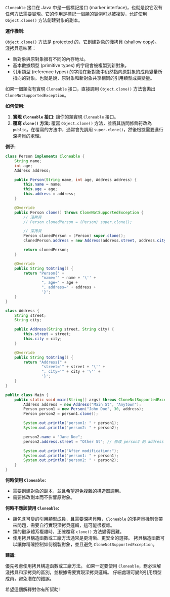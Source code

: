 
`Cloneable` 接口在 Java 中是一個標記接口 (marker interface)，也就是說它沒有任何方法需要實現。它的作用是標記一個類的實例可以被複製，允許使用 `Object.clone()` 方法創建對象的副本。

**運作機制:**

`Object.clone()` 方法是 protected 的，它創建對象的淺拷貝 (shallow copy)。  淺拷貝意味著：

* 新對象與原對象擁有不同的內存地址。
* 基本數據類型 (primitive types) 的字段會被複製到新對象。
* 引用類型 (reference types) 的字段在新對象中仍然指向原對象的成員變量所指向的對象。也就是說，原對象和新對象共享相同的引用類型成員變量。

如果一個類沒有實現 `Cloneable` 接口，直接調用 `Object.clone()` 方法會拋出 `CloneNotSupportedException`。

**如何使用:**

1. **實現 `Cloneable` 接口:**  讓你的類實現 `Cloneable` 接口。
2. **覆寫 `clone()` 方法:**  覆寫 `Object.clone()` 方法，並將其訪問修飾符改為 `public`。在覆寫的方法中，通常會先調用 `super.clone()`，然後根據需要進行深拷貝的處理。

**例子:**

```java
class Person implements Cloneable {
    String name;
    int age;
    Address address;

    public Person(String name, int age, Address address) {
        this.name = name;
        this.age = age;
        this.address = address;
    }

    @Override
    public Person clone() throws CloneNotSupportedException {
        // 淺拷貝
        // Person clonedPerson = (Person) super.clone();

        // 深拷貝
        Person clonedPerson = (Person) super.clone();
        clonedPerson.address = new Address(address.street, address.city);

        return clonedPerson;
    }

    @Override
    public String toString() {
        return "Person{" +
                "name='" + name + '\'' +
                ", age=" + age +
                ", address=" + address +
                '}';
    }
}

class Address {
    String street;
    String city;

    public Address(String street, String city) {
        this.street = street;
        this.city = city;
    }

    @Override
    public String toString() {
        return "Address{" +
                "street='" + street + '\'' +
                ", city='" + city + '\'' +
                '}';
    }
}

public class Main {
    public static void main(String[] args) throws CloneNotSupportedException {
        Address address = new Address("Main St", "Anytown");
        Person person1 = new Person("John Doe", 30, address);
        Person person2 = person1.clone();

        System.out.println("person1: " + person1);
        System.out.println("person2: " + person2);

        person2.name = "Jane Doe";
        person2.address.street = "Other St"; // 修改 person2 的 address 也會影響 person1 的 address (淺拷貝)

        System.out.println("After modification:");
        System.out.println("person1: " + person1);
        System.out.println("person2: " + person2);
    }
}
```

**何時使用 `Cloneable`:**

* 需要創建對象的副本，並且希望避免複雜的構造器調用。
* 需要修改副本而不影響原對象。

**何時不應該使用 `Cloneable`:**

* 類包含可變的引用類型成員，且需要深拷貝時，`Cloneable` 的淺拷貝機制會帶來問題，需要自行實現深拷貝邏輯，這可能很複雜。
* 類的繼承體系複雜時，正確覆寫 `clone()` 方法變得困難。
* 使用拷貝構造函數或工廠方法通常是更清晰、更安全的選擇。  拷貝構造函數可以讓你精確控制如何複製對象，並且避免 `CloneNotSupportedException`。


**建議:**

優先考慮使用拷貝構造函數或工廠方法。  如果一定要使用 `Cloneable`，務必理解淺拷貝和深拷貝的區別，並根據需要實現深拷貝邏輯。  仔細處理可變的引用類型成員，避免潛在的錯誤。


希望這個解釋對你有所幫助!
